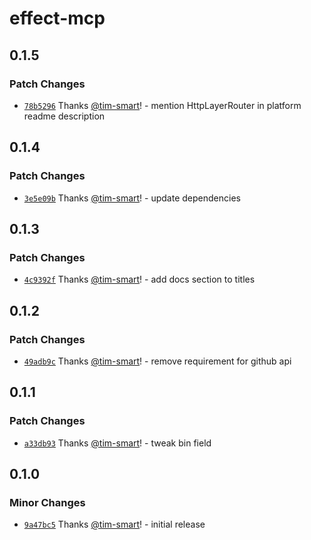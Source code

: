 # effect-mcp

## 0.1.5

### Patch Changes

- [`78b5296`](https://github.com/tim-smart/effect-mcp/commit/78b529640403d684d41145b31d53e7739c81adf6) Thanks [@tim-smart](https://github.com/tim-smart)! - mention HttpLayerRouter in platform readme description

## 0.1.4

### Patch Changes

- [`3e5e09b`](https://github.com/tim-smart/effect-mcp/commit/3e5e09bc63eaa78577ccb81f1ab260e9d27d429d) Thanks [@tim-smart](https://github.com/tim-smart)! - update dependencies

## 0.1.3

### Patch Changes

- [`4c9392f`](https://github.com/tim-smart/effect-mcp/commit/4c9392f3124f43c9413533629572608020210282) Thanks [@tim-smart](https://github.com/tim-smart)! - add docs section to titles

## 0.1.2

### Patch Changes

- [`49adb9c`](https://github.com/tim-smart/effect-mcp/commit/49adb9c99a8586918df9fea698519c3ff911fc46) Thanks [@tim-smart](https://github.com/tim-smart)! - remove requirement for github api

## 0.1.1

### Patch Changes

- [`a33db93`](https://github.com/tim-smart/effect-mcp/commit/a33db93807530b6ba2aed0a51eb4a9f9b55eb499) Thanks [@tim-smart](https://github.com/tim-smart)! - tweak bin field

## 0.1.0

### Minor Changes

- [`9a47bc5`](https://github.com/tim-smart/effect-mcp/commit/9a47bc56e22aab9dd5ea1b196d4cf19e2280a1c7) Thanks [@tim-smart](https://github.com/tim-smart)! - initial release
